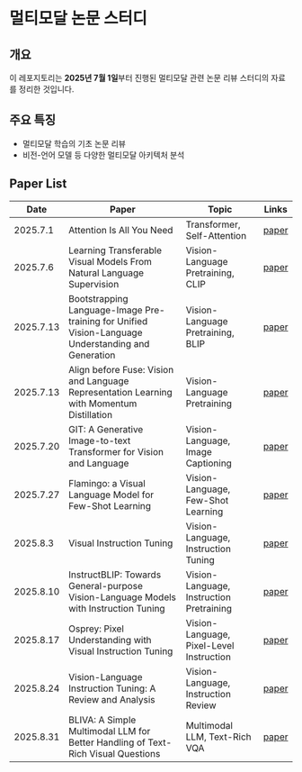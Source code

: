 # **멀티모달 논문 스터디**

## **개요**

이 레포지토리는 **2025년 7월 1일**부터 진행된 멀티모달 관련 논문 리뷰 스터디의 자료를 정리한 것입니다.

## **주요 특징**

- 멀티모달 학습의 기초 논문 리뷰
- 비전-언어 모델 등 다양한 멀티모달 아키텍처 분석

## Paper List

| Date | Paper | Topic | Links |
| --- | --- | --- | --- |
| 2025.7.1 | Attention Is All You Need | Transformer, Self-Attention | [paper](https://arxiv.org/abs/1706.03762) |
| 2025.7.6 | Learning Transferable Visual Models From Natural Language Supervision | Vision-Language Pretraining, CLIP | [paper](https://arxiv.org/abs/2103.00020) |
| 2025.7.13 | Bootstrapping Language-Image Pre-training for Unified Vision-Language Understanding and Generation | Vision-Language Pretraining, BLIP | [paper](https://arxiv.org/abs/2201.12086) |
| 2025.7.13 | Align before Fuse: Vision and Language Representation Learning with Momentum Distillation | Vision-Language Pretraining | [paper](https://arxiv.org/abs/2107.07651) |
| 2025.7.20 | GIT: A Generative Image-to-text Transformer for Vision and Language | Vision-Language, Image Captioning | [paper](https://arxiv.org/abs/2205.14100) |
| 2025.7.27 | Flamingo: a Visual Language Model for Few-Shot Learning | Vision-Language, Few-Shot Learning | [paper](https://arxiv.org/abs/2204.14198) |
| 2025.8.3 | Visual Instruction Tuning | Vision-Language, Instruction Tuning | [paper](https://arxiv.org/pdf/2304.08485) |
| 2025.8.10 | InstructBLIP: Towards General-purpose Vision-Language Models with Instruction Tuning | Vision-Language, Instruction Pretraining | [paper](https://arxiv.org/abs/2305.06500) |
| 2025.8.17 | Osprey: Pixel Understanding with Visual Instruction Tuning | Vision-Language, Pixel-Level Instruction | [paper](https://arxiv.org/pdf/2312.10032) |
| 2025.8.24 | Vision-Language Instruction Tuning: A Review and Analysis | Vision-Language, Instruction Review | [paper](https://arxiv.org/abs/2311.08172) |
| 2025.8.31 | BLIVA: A Simple Multimodal LLM for Better Handling of Text-Rich Visual Questions | Multimodal LLM, Text-Rich VQA | [paper](https://arxiv.org/abs/2308.09936) |
